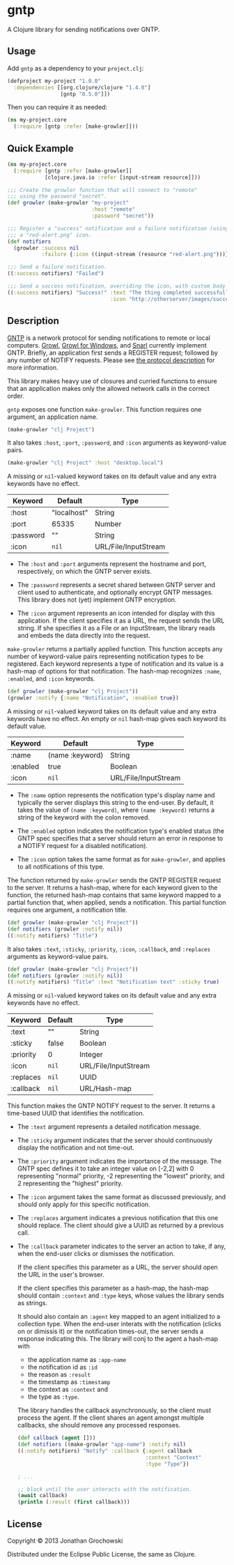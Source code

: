 # gntp

A Clojure library for sending notifications over GNTP.

## Usage

Add `gntp` as a dependency to your `project.clj`:
```clojure
(defproject my-project "1.0.0"
  :dependencies [[org.clojure/clojure "1.4.0"]
                 [gntp "0.5.0"]])
```

Then you can require it as needed:
```clojure
(ns my-project.core
  (:require [gntp :refer [make-growler]]))
```

## Quick Example

```clojure
(ns my-project.core
  (:require [gntp :refer [make-growler]]
            [clojure.java.io :refer [input-stream resource]]))

;;; Create the growler function that will connect to "remote"
;;; using the password "secret".
(def growler (make-growler "my-project"
                           :host "remote"
                           :password "secret"))

;;; Register a "success" notification and a failure notification (using
;;; a "red-alert.png" icon.
(def notifiers
  (growler :success nil
           :failure {:icon ((input-stream (resource "red-alert.png")))}))

;;; Send a failure notification.
((:success notifiers) "Failed")

;;; Send a success notification, overriding the icon, with custom body text.
((:success notifiers) "Success!" :text "The thing completed successfully"
                                 :icon "http://otherserver/images/success.jpg")
```

## Description

[GNTP][gntp] is a network protocol for sending notifications
to remote or local computers.
[Growl][growl], [Growl for Windows][gfw], and [Snarl][snarl]
currently implement GNTP.
Briefly, an application first sends a REGISTER request;
followed by any number of NOTIFY requests.
Please see [the protocol description][gntp] for more information.

This library makes heavy use of closures and curried functions
to ensure that an application makes only the allowed network calls
in the correct order.

`gntp` exposes one function `make-growler`.
This function requires one argument, an application name.
```clojure
(make-growler "clj Project")
```

It also takes `:host`, `:port`, `:password`, and `:icon` arguments
as keyword-value pairs.
```clojure
(make-growler "clj Project" :host "desktop.local")
```
A missing or `nil`-valued keyword takes on its default value
and any extra keywords have no effect.

|  Keyword  |   Default   |         Type         |
|-----------|-------------|----------------------|
|   :host   | "localhost" |        String        |
|   :port   |    65335    |        Number        |
| :password |     ""      |        String        |
|   :icon   |    `nil`    | URL/File/InputStream |

*   The `:host` and `:port` arguments represent
    the hostname and port, respectively,
    on which the GNTP server exists.

*   The `:password` represents a secret shared
    between GNTP server and client used to authenticate,
    and optionally encrypt GNTP messages.
    This library does not (yet) implement GNTP encryption.

*   The `:icon` argument represents an icon intended
    for display with this application.
    If the client specifies it as a URL,
    the request sends the URL string.
    If she specifies it as a File or an InputStream,
    the library reads and embeds the data directly into the request.

`make-growler` returns a partially applied function.
This function accepts any number of keyword-value pairs
representing notification types to be registered.
Each keyword represents a type of notification
and its value is a hash-map of options for that notification.
The hash-map recognizes `:name`, `:enabled`, and `:icon` keywords.
```clojure
(def growler (make-growler "clj Project"))
(growler :notify {:name "Notification", :enabled true})
```
A missing or `nil`-valued keyword takes on its default value
and any extra keywords have no effect.
An empty or `nil` hash-map gives each keyword its default value.

| Keyword  |     Default     |         Type         |
|----------|-----------------|----------------------|
|  :name   | (name :keyword) |        String        |
| :enabled |      true       |        Boolean       |
|  :icon   |      `nil`      | URL/File/InputStream |

*   The `:name` option represents the notification type's display name
    and typically the server displays this string to the end-user.
    By default, it takes the value of `(name :keyword)`,
    where `(name :keyword)` returns a string of the keyword
    with the colon removed.

*   The `:enabled` option indicates
    the notification type's enabled status
    (the GNTP spec specifies that a server should return an error
    in response to a NOTIFY request for a disabled notification).

*   The `:icon` option takes the same format as for `make-growler`,
    and applies to all notifications of this type.

The function returned by `make-growler`
sends the GNTP REGISTER request to the server.
It returns a hash-map, where for each keyword given to the function,
the returned hash-map contains that same keyword
mapped to a partial function that, when applied, sends a notification.
This partial function requires one argument, a notification title.
```clojure
(def growler (make-growler "clj Project"))
(def notifiers (growler :notify nil))
((:notify notifiers) "Title")
```

It also takes `:text`, `:sticky`, `:priority`, `:icon`, `:callback`,
and `:replaces` arguments as keyword-value pairs.
```clojure
(def growler (make-growler "clj Project"))
(def notifiers (growler :notify nil))
((:notify notifiers) "Title" :text "Notification text" :sticky true)
```
A missing or `nil`-valued keyword takes on its default value
and any extra keywords have no effect.

|  Keyword  |   Default   |         Type         |
|-----------|-------------|----------------------|
|   :text   |     ""      |        String        |
|  :sticky  |    false    |        Boolean       |
| :priority |      0      |        Integer       |
|   :icon   |    `nil`    | URL/File/InputStream |
| :replaces |    `nil`    |         UUID         |
| :callback |    `nil`    |     URL/Hash-map     |

This function makes the GNTP NOTIFY request to the server.
It returns a time-based UUID that identifies the notification.

*   The `:text` argument represents a detailed notification message.

*   The `:sticky` argument indicates that the server
    should continuously display the notification and not time-out.

*   The `:priority` argument indicates the importance of the message.
    The GNTP spec defines it to take an integer value on [-2,2]
    with 0 representing "normal" priority,
    -2 representing the "lowest" priority,
    and 2 representing the "highest" priority.

*   The `:icon` argument takes the same format as discussed previously,
    and should only apply for this specific notification.

*   The `:replaces` argument indicates a previous notification
    that this one should replace.
    The client should give a UUID as returned by a previous call.

*   The `:callback` parameter indicates to the server an action to take,
    if any, when the end-user clicks or dismisses the notification.

    If the client specifies this parameter as a URL,
    the server should open the URL in the user's browser.

    If the client specifies this parameter as a hash-map,
    the hash-map should contain `:context` and `:type` keys,
    whose values the library sends as strings.

    It should also contain an `:agent` key mapped to an agent
    initialized to a collection type.
    When the end-user interats with the notification
    (clicks on or dimissis it) or the notification times-out,
    the server sends a response indicating this.
    The library will conj to the agent a hash-map with
    - the application name as `:app-name`
    - the notification id as `:id`
    - the reason as `:result`
    - the timestamp as `:timestamp`
    - the context as `:context` and
    - the type as `:type`.

    The library handles the callback asynchronously,
    so the client must process the agent.
    If the client shares an agent amongst multiple callbacks,
    she should remove any processed responses.

    ```clojure
    (def callback (agent []))
    (def notifiers ((make-growler "app-name") :notify nil)
    ((:notify notifiers) "Notify" :callback {:agent callback
                                             :context "Context"
                                             :type "Type"})

    ; ...

    ;; block until the user interacts with the notification.
    (await callback)
    (println (:result (first callback)))
    ```

## License

Copyright © 2013 Jonathan Grochowski

Distributed under the Eclipse Public License, the same as Clojure.

[growl]: http://growl.info/ "Growl (for Mac OS X)"
[gfw]: http://www.growlforwindows.com/gfw/ "Growl for Windows"
[snarl]: https://sites.google.com/site/snarlapp/ "Snarl"
[gntp]: http://www.growlforwindows.com/gfw/help/gntp.aspx "Growl Notification Transport Protocol"
